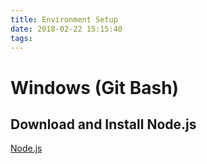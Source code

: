 ```yaml
---
title: Environment Setup
date: 2018-02-22 15:15:40
tags:
---
```


# Windows (Git Bash)

## Download and Install Node.js

[Node.js](https://nodejs.org/en/)


##